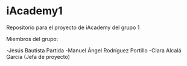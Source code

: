 # iAcademy1
Repositorio para el proyecto de iAcademy del grupo 1

Miembros del grupo: 

-Jesús Bautista Partida
-Manuel Ángel Rodríguez Portillo
-Clara Alcalá García (Jefa de proyecto)
